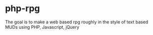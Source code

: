 php-rpg
=======

The goal is to make a web based rpg roughly in the style of text based MUDs using PHP, Javascript, jQuery